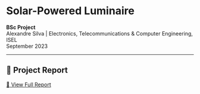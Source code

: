 # Solar-Powered Luminaire  
**BSc Project**  
Alexandre Silva | Electronics, Telecommunications & Computer Engineering, ISEL  
September 2023  

---

## 📄 Project Report  
[:page_facing_up: View Full Report](./report.pdf)  
